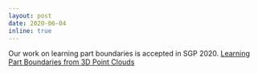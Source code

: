 ```yaml
---
layout: post
date: 2020-06-04
inline: true
---
```


Our work on learning part boundaries is accepted in SGP 2020. [Learning Part Boundaries from 3D Point Clouds](https://marios2019.github.io/learning_part_boundaries/)
